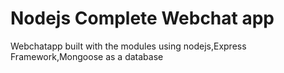 # Nodejs Complete Webchat app
Webchatapp built with the modules using nodejs,Express Framework,Mongoose as a database
